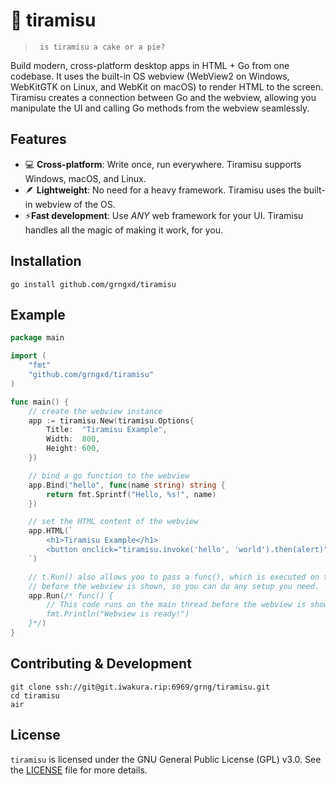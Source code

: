 # 🍥 tiramisu
> ` is tiramisu a cake or a pie?`

Build modern, cross-platform desktop apps in HTML + Go from one codebase. It uses the built-in OS webview (WebView2 on Windows, WebKitGTK on Linux, and WebKit on macOS) to render HTML to the screen. Tiramisu creates a connection between Go and the webview, allowing you manipulate the UI and calling Go methods from the webview seamlessly.

## Features
- 💻 **Cross-platform**: Write once, run everywhere. Tiramisu supports Windows, macOS, and Linux.
- 🪶 **Lightweight**: No need for a heavy framework. Tiramisu uses the built-in webview of the OS.
- ⚡**Fast development**: Use *ANY* web framework for  your UI. Tiramisu handles all the magic of making it work, for you.

## Installation
`go install github.com/grngxd/tiramisu`

## Example

```go
package main

import (
    "fmt"
    "github.com/grngxd/tiramisu"
)

func main() {
    // create the webview instance
    app := tiramisu.New(tiramisu.Options{
        Title:  "Tiramisu Example",
        Width:  800,
        Height: 600,
    })

    // bind a go function to the webview
    app.Bind("hello", func(name string) string {
        return fmt.Sprintf("Hello, %s!", name)
    })

    // set the HTML content of the webview
    app.HTML(`
        <h1>Tiramisu Example</h1>
        <button onclick="tiramisu.invoke('hello', 'world').then(alert)">Greet</button>
    `)

    // t.Run() also allows you to pass a func(), which is executed on the main thread
    // before the webview is shown, so you can do any setup you need.
    app.Run(/* func() {
        // This code runs on the main thread before the webview is shown
        fmt.Println("Webview is ready!")
    }*/)
}
```

## Contributing & Development
```
git clone ssh://git@git.iwakura.rip:6969/grng/tiramisu.git
cd tiramisu
air
```

## License
`tiramisu` is licensed under the GNU General Public License (GPL) v3.0. See the [LICENSE](LICENSE) file for more details.